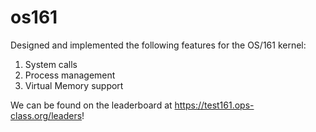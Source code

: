 # os161

Designed and implemented the following features for the OS/161 kernel:

1) System calls
2) Process management
3) Virtual Memory support

We can be found on the leaderboard at https://test161.ops-class.org/leaders!

